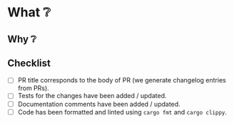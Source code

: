 # What ❔

<!-- What are the changes this PR brings about? -->
<!-- Example: This PR adds a PR template to the repo. -->
<!-- (For bigger PRs adding more context is appreciated) -->

## Why ❔

<!-- Why are these changes done? What goal do they contribute to? What are the principles behind them? -->
<!-- Example: PR templates ensure PR reviewers, observers, and future iterators are in context about the evolution of repos. -->

## Checklist

<!-- Check your PR fulfills the following items. -->
<!-- For draft PRs check the boxes as you complete them. -->

- [ ] PR title corresponds to the body of PR (we generate changelog entries from PRs).
- [ ] Tests for the changes have been added / updated.
- [ ] Documentation comments have been added / updated.
- [ ] Code has been formatted and linted using `cargo fmt` and `cargo clippy`.
